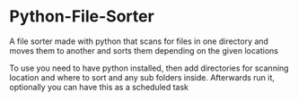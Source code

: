 # Python-File-Sorter

A file sorter made with python that scans for files in one directory and moves them to another and sorts them depending on the given locations

To use you need to have python installed, then add directories for scanning location and where to sort and any sub folders inside. Afterwards run it, optionally you can have this as a scheduled task
